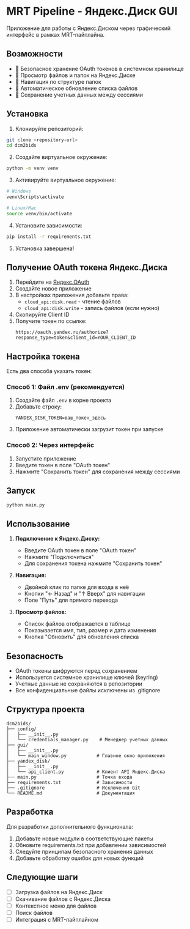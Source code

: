 # MRT Pipeline - Яндекс.Диск GUI

Приложение для работы с Яндекс.Диском через графический интерфейс в рамках MRT-пайплайна.

## Возможности

- 🔐 Безопасное хранение OAuth токенов в системном хранилище
- 📁 Просмотр файлов и папок на Яндекс.Диске
- 🧭 Навигация по структуре папок
- 🔄 Автоматическое обновление списка файлов
- 💾 Сохранение учетных данных между сессиями

## Установка

1. Клонируйте репозиторий:
```bash
git clone <repository-url>
cd dcm2bids
```

2. Создайте виртуальное окружение:
```bash
python -m venv venv
```

3. Активируйте виртуальное окружение:
```bash
# Windows
venv\Scripts\activate

# Linux/Mac
source venv/bin/activate
```

4. Установите зависимости:
```bash
pip install -r requirements.txt
```

5. Установка завершена!

## Получение OAuth токена Яндекс.Диска

1. Перейдите на [Яндекс.OAuth](https://oauth.yandex.ru/)
2. Создайте новое приложение
3. В настройках приложения добавьте права:
   - `cloud_api:disk.read` - чтение файлов
   - `cloud_api:disk.write` - запись файлов (если нужно)
4. Скопируйте Client ID
5. Получите токен по ссылке:
   ```
   https://oauth.yandex.ru/authorize?response_type=token&client_id=YOUR_CLIENT_ID
   ```

## Настройка токена

Есть два способа указать токен:

### Способ 1: Файл .env (рекомендуется)
1. Создайте файл `.env` в корне проекта
2. Добавьте строку:
   ```
   YANDEX_DISK_TOKEN=ваш_токен_здесь
   ```
3. Приложение автоматически загрузит токен при запуске

### Способ 2: Через интерфейс
1. Запустите приложение
2. Введите токен в поле "OAuth токен"
3. Нажмите "Сохранить токен" для сохранения между сессиями

## Запуск

```bash
python main.py
```

## Использование

1. **Подключение к Яндекс.Диску:**
   - Введите OAuth токен в поле "OAuth токен"
   - Нажмите "Подключиться"
   - Для сохранения токена нажмите "Сохранить токен"

2. **Навигация:**
   - Двойной клик по папке для входа в неё
   - Кнопки "← Назад" и "↑ Вверх" для навигации
   - Поле "Путь" для прямого перехода

3. **Просмотр файлов:**
   - Список файлов отображается в таблице
   - Показывается имя, тип, размер и дата изменения
   - Кнопка "Обновить" для обновления списка

## Безопасность

- OAuth токены шифруются перед сохранением
- Используется системное хранилище ключей (keyring)
- Учетные данные не сохраняются в репозитории
- Все конфиденциальные файлы исключены из .gitignore

## Структура проекта

```
dcm2bids/
├── config/
│   ├── __init__.py
│   └── credentials_manager.py    # Менеджер учетных данных
├── gui/
│   ├── __init__.py
│   └── main_window.py           # Главное окно приложения
├── yandex_disk/
│   ├── __init__.py
│   └── api_client.py            # Клиент API Яндекс.Диска
├── main.py                      # Точка входа
├── requirements.txt             # Зависимости
├── .gitignore                   # Исключения Git
└── README.md                    # Документация
```

## Разработка

Для разработки дополнительного функционала:

1. Добавьте новые модули в соответствующие пакеты
2. Обновите requirements.txt при добавлении зависимостей
3. Следуйте принципам безопасного хранения данных
4. Добавьте обработку ошибок для новых функций

## Следующие шаги

- [ ] Загрузка файлов на Яндекс.Диск
- [ ] Скачивание файлов с Яндекс.Диска
- [ ] Контекстное меню для файлов
- [ ] Поиск файлов
- [ ] Интеграция с MRT-пайплайном 